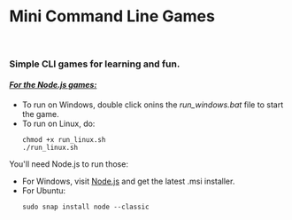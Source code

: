 # Mini Command Line Games
</br>

### **Simple CLI games for learning and fun.**

#### <ins>_For the Node.js games:_</ins>
- To run on Windows, double click onins the _run_windows.bat_ file to start the game.
- To run on Linux, do:
  ```
  chmod +x run_linux.sh
  ./run_linux.sh
  ```

You'll need Node.js to run those:
- For Windows, visit [Node.js](https://nodejs.org/en/download) and get the latest .msi installer.
- For Ubuntu:
  ```
  sudo snap install node --classic
  ```
